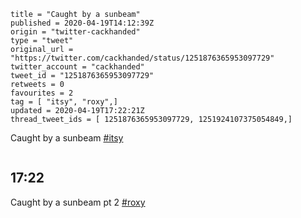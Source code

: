 ```
title = "Caught by a sunbeam"
published = 2020-04-19T14:12:39Z
origin = "twitter-cackhanded"
type = "tweet"
original_url = "https://twitter.com/cackhanded/status/1251876365953097729"
twitter_account = "cackhanded"
tweet_id = "1251876365953097729"
retweets = 0
favourites = 2
tag = [ "itsy", "roxy",]
updated = 2020-04-19T17:22:21Z
thread_tweet_ids = [ 1251876365953097729, 1251924107375054849,]
```

Caught by a sunbeam [#itsy](/tags/itsy/)

<p class='image'><img src='https://mnf.m17s.net/2020/04/19/EV-O53BWoAQoBMT.jpg' alt=''></p>

## 17:22

Caught by a sunbeam pt 2 [#roxy](/tags/roxy/)

<p class='image'><img src='https://mnf.m17s.net/2020/04/19/EV-6UyFWAAMLZO5.jpg' alt=''></p>

